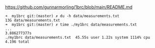 https://github.com/gunnarmorling/1brc/blob/main/README.md

```
➜  my1brc git:(master) ✗ du -h data/measurements.txt
13G	data/measurements.txt
➜  my1brc git:(master) ✗ time ./my1brc data/measurements.txt
...
3.886277377s
./my1brc data/measurements.txt  45.55s user 1.22s system 1114% cpu 4.196 total
```
